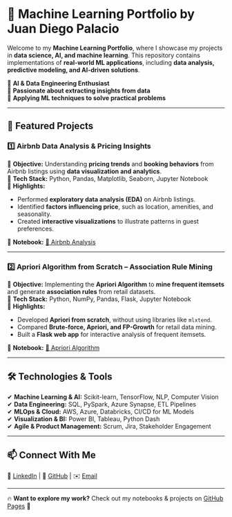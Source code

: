 # 🌟 Machine Learning Portfolio by Juan Diego Palacio

Welcome to my **Machine Learning Portfolio**, where I showcase my projects in **data science, AI, and machine learning**. This repository contains implementations of **real-world ML applications**, including **data analysis, predictive modeling, and AI-driven solutions**.

🔹 **AI & Data Engineering Enthusiast**  
🔹 **Passionate about extracting insights from data**  
🔹 **Applying ML techniques to solve practical problems**  

---

## 🚀 Featured Projects  

### 1️⃣ **Airbnb Data Analysis & Pricing Insights**  
📌 **Objective:** Understanding **pricing trends** and **booking behaviors** from Airbnb listings using **data visualization and analytics**.  
📌 **Tech Stack:** Python, Pandas, Matplotlib, Seaborn, Jupyter Notebook  
📌 **Highlights:**  
- Performed **exploratory data analysis (EDA)** on Airbnb listings.  
- Identified **factors influencing price**, such as location, amenities, and seasonality.  
- Created **interactive visualizations** to illustrate patterns in guest preferences.  

📂 **Notebook:** [🔗 Airbnb Analysis](./notebooks/airbnb_analysis.ipynb)  

---

### 2️⃣ **Apriori Algorithm from Scratch – Association Rule Mining**  
📌 **Objective:** Implementing the **Apriori Algorithm** to **mine frequent itemsets** and generate **association rules** from retail datasets.  
📌 **Tech Stack:** Python, NumPy, Pandas, Flask, Jupyter Notebook  
📌 **Highlights:**  
- Developed **Apriori from scratch**, without using libraries like `mlxtend`.  
- Compared **Brute-force, Apriori, and FP-Growth** for retail data mining.  
- Built a **Flask web app** for interactive analysis of frequent itemsets.  

📂 **Notebook:** [🔗 Apriori Algorithm](./notebooks/apriori_from_scratch.ipynb)  

---

## 🛠️ Technologies & Tools  
✔ **Machine Learning & AI:** Scikit-learn, TensorFlow, NLP, Computer Vision  
✔ **Data Engineering:** SQL, PySpark, Azure Synapse, ETL Pipelines  
✔ **MLOps & Cloud:** AWS, Azure, Databricks, CI/CD for ML Models  
✔ **Visualization & BI:** Power BI, Tableau, Python Dash  
✔ **Agile & Product Management:** Scrum, Jira, Stakeholder Engagement  

---

## 📫 Connect With Me  
💼 [LinkedIn](#) | 🔗 [GitHub](https://github.com/juandps) | ✉️ [Email](mailto:jdp236@gmail.com)  

---

🔥 **Want to explore my work?** Check out my notebooks & projects on [GitHub Pages](https://juandps.github.io/) 🚀  
